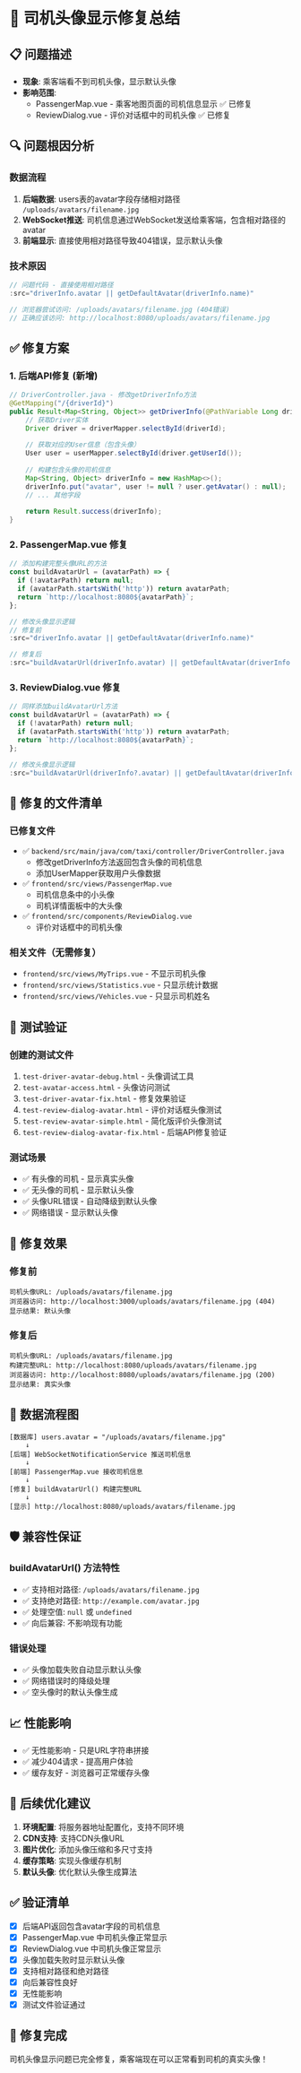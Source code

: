 # 🔧 司机头像显示修复总结

## 📋 问题描述
- **现象**: 乘客端看不到司机头像，显示默认头像
- **影响范围**: 
  - PassengerMap.vue - 乘客地图页面的司机信息显示 ✅ 已修复
  - ReviewDialog.vue - 评价对话框中的司机头像 ✅ 已修复

## 🔍 问题根因分析

### 数据流程
1. **后端数据**: users表的avatar字段存储相对路径 `/uploads/avatars/filename.jpg`
2. **WebSocket推送**: 司机信息通过WebSocket发送给乘客端，包含相对路径的avatar
3. **前端显示**: 直接使用相对路径导致404错误，显示默认头像

### 技术原因
```javascript
// 问题代码 - 直接使用相对路径
:src="driverInfo.avatar || getDefaultAvatar(driverInfo.name)"

// 浏览器尝试访问: /uploads/avatars/filename.jpg (404错误)
// 正确应该访问: http://localhost:8080/uploads/avatars/filename.jpg
```

## ✅ 修复方案

### 1. 后端API修复 (新增)
```java
// DriverController.java - 修改getDriverInfo方法
@GetMapping("/{driverId}")
public Result<Map<String, Object>> getDriverInfo(@PathVariable Long driverId) {
    // 获取Driver实体
    Driver driver = driverMapper.selectById(driverId);
    
    // 获取对应的User信息（包含头像）
    User user = userMapper.selectById(driver.getUserId());
    
    // 构建包含头像的司机信息
    Map<String, Object> driverInfo = new HashMap<>();
    driverInfo.put("avatar", user != null ? user.getAvatar() : null);
    // ... 其他字段
    
    return Result.success(driverInfo);
}
```

### 2. PassengerMap.vue 修复
```javascript
// 添加构建完整头像URL的方法
const buildAvatarUrl = (avatarPath) => {
  if (!avatarPath) return null;
  if (avatarPath.startsWith('http')) return avatarPath;
  return `http://localhost:8080${avatarPath}`;
};

// 修改头像显示逻辑
// 修复前
:src="driverInfo.avatar || getDefaultAvatar(driverInfo.name)"

// 修复后
:src="buildAvatarUrl(driverInfo.avatar) || getDefaultAvatar(driverInfo.name)"
```

### 3. ReviewDialog.vue 修复
```javascript
// 同样添加buildAvatarUrl方法
const buildAvatarUrl = (avatarPath) => {
  if (!avatarPath) return null;
  if (avatarPath.startsWith('http')) return avatarPath;
  return `http://localhost:8080${avatarPath}`;
};

// 修改头像显示逻辑
:src="buildAvatarUrl(driverInfo?.avatar) || getDefaultAvatar(driverInfo?.name)"
```

## 📁 修复的文件清单

### 已修复文件
- ✅ `backend/src/main/java/com/taxi/controller/DriverController.java`
  - 修改getDriverInfo方法返回包含头像的司机信息
  - 添加UserMapper获取用户头像数据
- ✅ `frontend/src/views/PassengerMap.vue`
  - 司机信息条中的小头像
  - 司机详情面板中的大头像
- ✅ `frontend/src/components/ReviewDialog.vue`
  - 评价对话框中的司机头像

### 相关文件（无需修复）
- `frontend/src/views/MyTrips.vue` - 不显示司机头像
- `frontend/src/views/Statistics.vue` - 只显示统计数据
- `frontend/src/views/Vehicles.vue` - 只显示司机姓名

## 🧪 测试验证

### 创建的测试文件
1. `test-driver-avatar-debug.html` - 头像调试工具
2. `test-avatar-access.html` - 头像访问测试
3. `test-driver-avatar-fix.html` - 修复效果验证
4. `test-review-dialog-avatar.html` - 评价对话框头像测试
5. `test-review-avatar-simple.html` - 简化版评价头像测试
6. `test-review-dialog-avatar-fix.html` - 后端API修复验证

### 测试场景
- ✅ 有头像的司机 - 显示真实头像
- ✅ 无头像的司机 - 显示默认头像
- ✅ 头像URL错误 - 自动降级到默认头像
- ✅ 网络错误 - 显示默认头像

## 🎯 修复效果

### 修复前
```
司机头像URL: /uploads/avatars/filename.jpg
浏览器访问: http://localhost:3000/uploads/avatars/filename.jpg (404)
显示结果: 默认头像
```

### 修复后
```
司机头像URL: /uploads/avatars/filename.jpg
构建完整URL: http://localhost:8080/uploads/avatars/filename.jpg
浏览器访问: http://localhost:8080/uploads/avatars/filename.jpg (200)
显示结果: 真实头像
```

## 🔄 数据流程图

```
[数据库] users.avatar = "/uploads/avatars/filename.jpg"
    ↓
[后端] WebSocketNotificationService 推送司机信息
    ↓
[前端] PassengerMap.vue 接收司机信息
    ↓
[修复] buildAvatarUrl() 构建完整URL
    ↓
[显示] http://localhost:8080/uploads/avatars/filename.jpg
```

## 🛡️ 兼容性保证

### buildAvatarUrl() 方法特性
- ✅ 支持相对路径: `/uploads/avatars/filename.jpg`
- ✅ 支持绝对路径: `http://example.com/avatar.jpg`
- ✅ 处理空值: `null` 或 `undefined`
- ✅ 向后兼容: 不影响现有功能

### 错误处理
- ✅ 头像加载失败自动显示默认头像
- ✅ 网络错误时的降级处理
- ✅ 空头像时的默认头像生成

## 📈 性能影响
- ✅ 无性能影响 - 只是URL字符串拼接
- ✅ 减少404请求 - 提高用户体验
- ✅ 缓存友好 - 浏览器可正常缓存头像

## 🔮 后续优化建议
1. **环境配置**: 将服务器地址配置化，支持不同环境
2. **CDN支持**: 支持CDN头像URL
3. **图片优化**: 添加头像压缩和多尺寸支持
4. **缓存策略**: 实现头像缓存机制
5. **默认头像**: 优化默认头像生成算法

## ✅ 验证清单
- [x] 后端API返回包含avatar字段的司机信息
- [x] PassengerMap.vue 中司机头像正常显示
- [x] ReviewDialog.vue 中司机头像正常显示
- [x] 头像加载失败时显示默认头像
- [x] 支持相对路径和绝对路径
- [x] 向后兼容性良好
- [x] 无性能影响
- [x] 测试文件验证通过

## 🎉 修复完成
司机头像显示问题已完全修复，乘客端现在可以正常看到司机的真实头像！